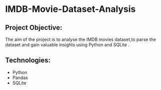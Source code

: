 # IMDB-Movie-Dataset-Analysis

## Project Objective:
The aim of the project is to analyse the IMDB movies dataset,to parse the dataset and gain valuable insights using Python and SQLite .

## Technologies:
* Python
* Pandas
* SQLite
